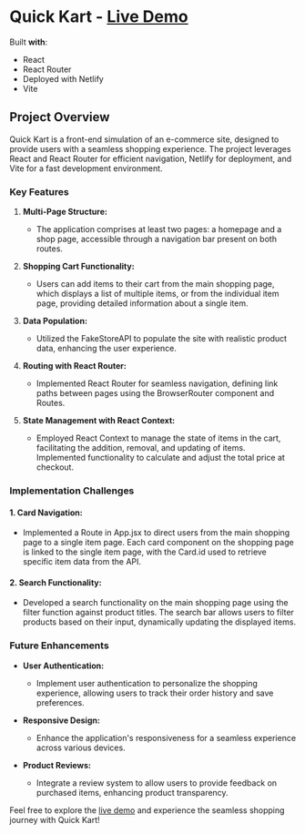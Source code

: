 # Quick Kart - [Live Demo](https://quickkartnc.netlify.app)

Built **with**:

- React
- React Router
- Deployed with Netlify
- Vite

## Project Overview

Quick Kart is a front-end simulation of an e-commerce site, designed to provide users with a seamless shopping experience. The project leverages React and React Router for efficient navigation, Netlify for deployment, and Vite for a fast development environment.

### Key Features

1. **Multi-Page Structure:**
   - The application comprises at least two pages: a homepage and a shop page, accessible through a navigation bar present on both routes.

2. **Shopping Cart Functionality:**
   - Users can add items to their cart from the main shopping page, which displays a list of multiple items, or from the individual item page, providing detailed information about a single item.

3. **Data Population:**
   - Utilized the FakeStoreAPI to populate the site with realistic product data, enhancing the user experience.

4. **Routing with React Router:**
   - Implemented React Router for seamless navigation, defining link paths between pages using the BrowserRouter component and Routes.

5. **State Management with React Context:**
   - Employed React Context to manage the state of items in the cart, facilitating the addition, removal, and updating of items. Implemented functionality to calculate and adjust the total price at checkout.

### Implementation Challenges

#### 1. Card Navigation:
   - Implemented a Route in App.jsx to direct users from the main shopping page to a single item page. Each card component on the shopping page is linked to the single item page, with the Card.id used to retrieve specific item data from the API.

#### 2. Search Functionality:
   - Developed a search functionality on the main shopping page using the filter function against product titles. The search bar allows users to filter products based on their input, dynamically updating the displayed items.

### Future Enhancements

- **User Authentication:**
  - Implement user authentication to personalize the shopping experience, allowing users to track their order history and save preferences.

- **Responsive Design:**
  - Enhance the application's responsiveness for a seamless experience across various devices.

- **Product Reviews:**
  - Integrate a review system to allow users to provide feedback on purchased items, enhancing product transparency.

Feel free to explore the [live demo](https://quickkartnc.netlify.app) and experience the seamless shopping journey with Quick Kart!


